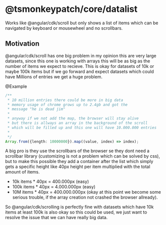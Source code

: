 # @tsmonkeypatch/core/datalist

Works like @angular/cdk/scroll but only shows a list of items which can be navigated by keyboard or mousewheel and no scrollbars.

## Motivation

@angular/cdk/scroll has one big problem in my opinion this are very large datasets, since this one is working with arrays this will be as big as the number of items we expect to recieve. This is okay for datasets of 10k or maybe 100k items but if we go forward and expect datasets which could have Millions of entries we get a huge problem.

@Example

```ts
/** 
 * 10 million entries there could be more in big data
 * memory usage of chrome grows up to 2.4gb and got the
 * message "he is dead jim"
 * 
 * anyway if we not add the map, the browser will stay alive
 * but there is allways an array in the background of the scroll
 * which will be filled up and this one will have 10.000.000 entries
 * 
 */
Array.from({length: 10000000}).map((value, index) => index);
```

A big pro is they use the scrollbars of the browser se they dont need a scrollbar library (customizing is not a problem which can be solved by css), but to make this possible they add a container after the list which simply gets a specific height like 40px height per item multiplied with the total amount of items. 

- 10k items * 40px = 400.000px (easy)
- 100k items * 40px = 4.000.000px (easy)
- 10M items * 40px = 400.000.000px (okay at this point we become some serious trouble, if the array creation not crashed the browser allready).

So @angular/cdk/scrolling is perfectly fine with datasets which have 10k items at least 100k is also okay so this could be used, we just want to resolve the issue that we can have really big data. 
